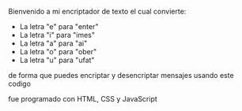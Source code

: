 Bienvenido a mi encriptador de texto el cual convierte:

* La letra "e"  para "enter"
* La letra "i"  para "imes"
* La letra "a"  para "ai"
* La letra "o"  para "ober"
* La letra "u"  para "ufat"

de forma que puedes encriptar y desencriptar mensajes usando este codigo

fue programado con HTML, CSS y JavaScript

